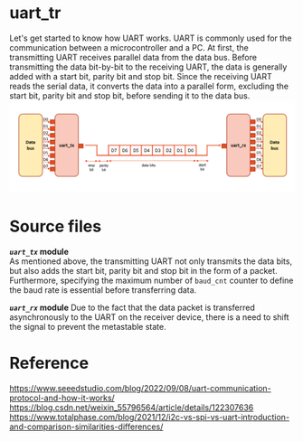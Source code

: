 # uart_tr
Let's get started to know how UART works. UART is commonly used for the communication between a microcontroller and a PC. At first, the transmitting UART receives parallel data from the data bus. Before transmitting the data bit-by-bit to the receiving UART, the data is generally added with a start bit, parity bit and stop bit. Since the receiving UART reads the serial data, it converts the data into a parallel form, excluding the start bit, parity bit and stop bit, before sending it to the data bus.
![GITHUB](https://github.com/wleen0/uart_tr/blob/main/imgs/uart_communicate.png?raw=true)
# Source files
**_`uart_tx`_ module**  
As mentioned above, the transmitting UART not only transmits the data bits, but also adds the start bit, parity bit and stop bit in the form of a packet. Furthermore, specifying the maximum number of `baud_cnt` counter to define the baud rate is essential before transferring data.

**_`uart_rx`_ module** 
Due to the fact that the data packet is transferred asynchronously to the UART on the receiver device, there is a need to shift the signal to prevent the metastable state.

# Reference
https://www.seeedstudio.com/blog/2022/09/08/uart-communication-protocol-and-how-it-works/
https://blog.csdn.net/weixin_55796564/article/details/122307636
https://www.totalphase.com/blog/2021/12/i2c-vs-spi-vs-uart-introduction-and-comparison-similarities-differences/
